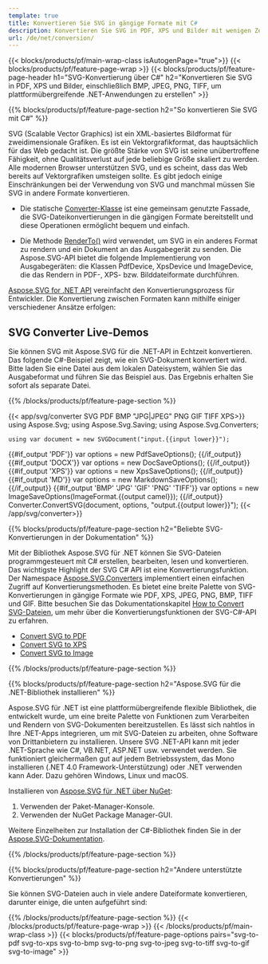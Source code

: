 ```yaml
---
template: true
title: Konvertieren Sie SVG in gängige Formate mit C#
description: Konvertieren Sie SVG in PDF, XPS und Bilder mit wenigen Zeilen C#-Code über die .NET-Bibliothek.
url: /de/net/conversion/
---
```


{{< blocks/products/pf/main-wrap-class isAutogenPage="true">}}
{{< blocks/products/pf/feature-page-wrap >}}
{{< blocks/products/pf/feature-page-header h1="SVG-Konvertierung über C#"  h2="Konvertieren Sie SVG in PDF, XPS und Bilder, einschließlich BMP, JPEG, PNG, TIFF, um plattformübergreifende .NET-Anwendungen zu erstellen" >}}

{{% blocks/products/pf/feature-page-section  h2="So konvertieren Sie SVG mit C#" %}}

SVG (Scalable Vector Graphics) ist ein XML-basiertes Bildformat für zweidimensionale Grafiken. Es ist ein Vektorgrafikformat, das hauptsächlich für das Web gedacht ist. Die größte Stärke von SVG ist seine unübertroffene Fähigkeit, ohne Qualitätsverlust auf jede beliebige Größe skaliert zu werden. Alle modernen Browser unterstützen SVG, und es scheint, dass das Web bereits auf Vektorgrafiken umsteigen sollte. Es gibt jedoch einige Einschränkungen bei der Verwendung von SVG und manchmal müssen Sie SVG in andere Formate konvertieren.
 
 - Die statische [Converter-Klasse](https://reference.aspose.com/svg/net/aspose.svg.converters/converter/) ist eine gemeinsam genutzte Fassade, die SVG-Dateikonvertierungen in die gängigen Formate bereitstellt und diese Operationen ermöglicht bequem und einfach.

 - Die Methode [RenderTo()](https://reference.aspose.com/svg/net/aspose.svg/svgdocument/renderto/) wird verwendet, um SVG in ein anderes Format zu rendern und ein Dokument an das Ausgabegerät zu senden. Die Aspose.SVG-API bietet die folgende Implementierung von Ausgabegeräten: die Klassen PdfDevice, XpsDevice und ImageDevice, die das Rendern in PDF-, XPS- bzw. Bilddateiformate durchführen.

<a href="https://products.aspose.com/svg/net/" target="_blank">Aspose.SVG for .NET API</a> vereinfacht den Konvertierungsprozess für Entwickler. Die Konvertierung zwischen Formaten kann mithilfe einiger verschiedener Ansätze erfolgen:



<h2>SVG Converter Live-Demos</h2>

Sie können SVG mit Aspose.SVG für die .NET-API in Echtzeit konvertieren. Das folgende C#-Beispiel zeigt, wie ein SVG-Dokument konvertiert wird. Bitte laden Sie eine Datei aus dem lokalen Dateisystem, wählen Sie das Ausgabeformat und führen Sie das Beispiel aus. Das Ergebnis erhalten Sie sofort als separate Datei.



{{% /blocks/products/pf/feature-page-section %}}


{{< app/svg/converter SVG PDF BMP "JPG|JPEG" PNG GIF TIFF XPS>}}
using Aspose.Svg;
using Aspose.Svg.Saving;
using Aspose.Svg.Converters;

    using var document = new SVGDocument("input.{{input lower}}");
{{#if_output 'PDF'}}
    var options = new PdfSaveOptions();
{{/if_output}}
{{#if_output 'DOCX'}}
    var options = new DocSaveOptions();
{{/if_output}}
{{#if_output 'XPS'}}
    var options = new XpsSaveOptions();
{{/if_output}}
{{#if_output 'MD'}}
    var options = new MarkdownSaveOptions();
{{/if_output}}
{{#if_output 'BMP' 'JPG' 'GIF' 'PNG' 'TIFF'}}
    var options = new ImageSaveOptions(ImageFormat.{{output camel}});
{{/if_output}}
    Converter.ConvertSVG(document, options, "output.{{output lower}}");
{{< /app/svg/converter>}}



{{% blocks/products/pf/feature-page-section  h2="Beliebte SVG-Konvertierungen in der Dokumentation" %}}

Mit der Bibliothek Aspose.SVG für .NET können Sie SVG-Dateien programmgesteuert mit C# erstellen, bearbeiten, lesen und konvertieren. Das wichtigste Highlight der SVG C# API ist eine Konvertierungsfunktion. Der Namespace [Aspose.SVG.Converters](https://reference.aspose.com/svg/net/aspose.svg.converters/) implementiert einen einfachen Zugriff auf Konvertierungsmethoden. Es bietet eine breite Palette von SVG-Konvertierungen in gängige Formate wie PDF, XPS, JPEG, PNG, BMP, TIFF und GIF. Bitte besuchen Sie das Dokumentationskapitel <a href="https://docs.aspose.com/svg/net/how-to-work-with-aspose-svg-api/converting/" target="_blank">How to Convert SVG-Dateien</a>, um mehr über die Konvertierungsfunktionen der SVG-C#-API zu erfahren.

<div>
	<ul>
		<li><a href="https://docs.aspose.com/svg/net/how-to-work-with-aspose-svg-api/convert-svg-to-pdf/" target="_blank">Convert SVG to PDF</a></li>
		<li><a href="https://docs.aspose.com/svg/net/how-to-work-with-aspose-svg-api/convert-svg-to-xps/" target="_blank">Convert SVG to XPS</a></li>
		<li><a href="https://docs.aspose.com/svg/net/how-to-work-with-aspose-svg-api/convert-svg-to-image/" target="_blank">Convert SVG to Image</a></li>							
	</ul>
</div>



 {{% /blocks/products/pf/feature-page-section %}}

{{% blocks/products/pf/feature-page-section  h2="Aspose.SVG für die .NET-Bibliothek installieren" %}}

Aspose.SVG für .NET ist eine plattformübergreifende flexible Bibliothek, die entwickelt wurde, um eine breite Palette von Funktionen zum Verarbeiten und Rendern von SVG-Dokumenten bereitzustellen. Es lässt sich nahtlos in Ihre .NET-Apps integrieren, um mit SVG-Dateien zu arbeiten, ohne Software von Drittanbietern zu installieren. Unsere SVG .NET-API kann mit jeder .NET-Sprache wie C#, VB.NET, ASP.NET usw. verwendet werden. Sie funktioniert gleichermaßen gut auf jedem Betriebssystem, das Mono installieren (.NET 4.0 Framework-Unterstützung) oder .NET verwenden kann Ader. Dazu gehören Windows, Linux und macOS.

Installieren von <a href="https://www.nuget.org/packages/Aspose.SVG" target="_blank">Aspose.SVG für .NET über NuGet</a>:
1. Verwenden der Paket-Manager-Konsole.
1. Verwenden der NuGet Package Manager-GUI.



Weitere Einzelheiten zur Installation der C#-Bibliothek finden Sie in der [Aspose.SVG-Dokumentation](https://docs.aspose.com/svg/net/getting-started/installation/).



{{% /blocks/products/pf/feature-page-section %}}

{{% blocks/products/pf/feature-page-section  h2="Andere unterstützte Konvertierungen" %}}

Sie können SVG-Dateien auch in viele andere Dateiformate konvertieren, darunter einige, die unten aufgeführt sind:

{{% /blocks/products/pf/feature-page-section %}}
{{< /blocks/products/pf/feature-page-wrap >}}
{{< /blocks/products/pf/main-wrap-class >}}
{{< blocks/products/pf/feature-page-options pairs="svg-to-pdf svg-to-xps svg-to-bmp svg-to-png svg-to-jpeg svg-to-tiff svg-to-gif svg-to-image" >}}